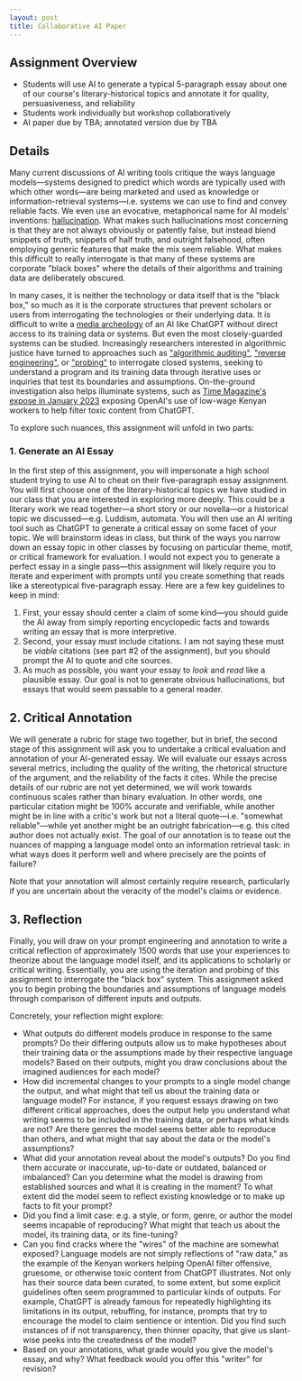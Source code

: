 ```yaml
---
layout: post
title: Collaborative AI Paper
---
```


## Assignment Overview

+ Students will use AI to generate a typical 5-paragraph essay about one of our course's literary-historical topics and annotate it for quality, persuasiveness, and reliability
+ Students work individually but workshop collaboratively
+ AI paper due by TBA; annotated version due by TBA


## Details

Many current discussions of AI writing tools critique the ways language models—systems designed to predict which words are typically used with which other words—are being marketed and used as knowledge or information-retrieval systems—i.e. systems we can use to find and convey reliable facts. We even use an evocative, metaphorical name for AI models' inventions: [hallucination](https://en.wikipedia.org/wiki/Hallucination_(artificial_intelligence)). What makes such hallucinations most concerning is that they are not always obviously or patently false, but instead blend snippets of truth, snippets of half truth, and outright falsehood, often employing generic features that make the mix seem reliable. What makes this difficult to really interrogate is that many of these systems are corporate "black boxes" where the details of their algorithms and training data are deliberately obscured. 

In many cases, it is neither the technology or data itself that is the "black box," so much as it is the corporate structures that prevent scholars or users from interrogating the technologies or their underlying data. It is difficult to write a [media archeology](http://www.digitalhumanities.org/dhq/vol/15/4/000578/000578.html) of an AI like ChatGPT without direct access to its training data or systems. But even the most closely-guarded systems can be studied. Increasingly researchers interested in algorithmic justice have turned to approaches such as ["algorithmic auditing"](https://personalization.ccs.neu.edu/), ["reverse engineering"](https://arxiv.org/abs/1711.01768), or ["probing"](https://thegradient.pub/othello/) to interrogate closed systems, seeking to understand a program and its training data through iterative uses or inquiries that test its boundaries and assumptions. On-the-ground investigation also helps illuminate systems, such as [Time Magazine's expose in January 2023](https://time.com/6247678/openai-chatgpt-kenya-workers/) exposing OpenAI's use of low-wage Kenyan workers to help filter toxic content from ChatGPT. 

To explore such nuances, this assignment will unfold in two parts:

### 1. Generate an AI Essay

In the first step of this assignment, you will impersonate a high school student trying to use AI to cheat on their five-paragraph essay assignment. You will first choose one of the literary-historical topics we have studied in our class that you are interested in exploring more deeply. This could be a literary work we read together—a short story or our novella—or a historical topic we discussed—e.g. Luddism, automata. You will then use an AI writing tool such as ChatGPT to generate a critical essay on some facet of your topic. We will brainstorm ideas in class, but think of the ways you narrow down an essay topic in other classes by focusing on particular theme, motif, or critical framework for evaluation. I would not expect you to generate a perfect essay in a single pass—this assignment will likely require you to iterate and experiment with prompts until you create something that reads like a stereotypical five-paragraph essay. Here are a few key guidelines to keep in mind:

1. First, your essay should center a claim of some kind—you should guide the AI away from simply reporting encyclopedic facts and towards writing an essay that is more interpretive. 
2. Second, your essay must include citations. I am not saying these must be _viable_ citations (see part #2 of the assignment), but you should prompt the AI to quote and cite sources. 
3. As much as possible, you want your essay to _look_ and _read_ like a plausible essay. Our goal is not to generate obvious hallucinations, but essays that would seem passable to a general reader.

## 2. Critical Annotation

We will generate a rubric for stage two together, but in brief, the second stage of this assignment will ask you to undertake a critical evaluation and annotation of your AI-generated essay. We will evaluate our essays across several metrics, including the quality of the writing, the rhetorical structure of the argument, and the reliability of the facts it cites. While the precise details of our rubric are not yet determined, we will work towards continuous scales rather than binary evaluation. In other words, one particular citation might be 100% accurate and verifiable, while another might be in line with a critic's work but not a literal quote—i.e. "somewhat reliable"—while yet another might be an outright fabrication—e.g. this cited author does not actually exist. The goal of our annotation is to tease out the nuances of mapping a language model onto an information retrieval task: in what ways does it perform well and where precisely are the points of failure?

Note that your annotation will almost certainly require research, particularly if you are uncertain about the veracity of the model's claims or evidence. 

## 3. Reflection

Finally, you will draw on your prompt engineering and annotation to write a critical reflection of approximately 1500 words that use your experiences to theorize about the language model itself, and its applications to scholarly or critical writing. Essentially, you are using the iteration and probing of this assignment to interrogate the "black box" system. This assignment asked you to begin probing the boundaries and assumptions of language models through comparison of different inputs and outputs. 

Concretely, your reflection might explore:

+ What outputs do different models produce in response to the same prompts? Do their differing outputs allow us to make hypotheses about their training data or the assumptions made by their respective language models? Based on their outputs, might you draw conclusions about the imagined audiences for each model?
+ How did incremental changes to your prompts to a single model change the output, and what might that tell us about the training data or language model? For instance, if you request essays drawing on two different critical approaches, does the output help you understand what writing seems to be included in the training data, or perhaps what kinds are not? Are there genres the model seems better able to reproduce than others, and what might that say about the data or the model's assumptions?
+ What did your annotation reveal about the model's outputs? Do you find them accurate or inaccurate, up-to-date or outdated, balanced or imbalanced? Can you determine what the model is drawing from established sources and what it is creating in the moment? To what extent did the model seem to reflect existing knowledge or to make up facts to fit your prompt?
+ Did you find a limit case: e.g. a style, or form, genre, or author the model seems incapable of reproducing? What might that teach us about the model, its training data, or its fine-tuning?
+ Can you find cracks where the "wires" of the machine are somewhat exposed? Language models are not simply reflections of "raw data," as the example of the Kenyan workers helping OpenAI filter offensive, gruesome, or otherwise toxic content from ChatGPT illustrates. Not only has their source data been curated, to some extent, but some explicit guidelines often seem programmed to particular kinds of outputs. For example, ChatGPT is already famous for repeatedly highlighting its limitations in its output, rebuffing, for instance, prompts that try to encourage the model to claim sentience or intention. Did you find such instances of if not transparency, then thinner opacity, that give us slant-wise peeks into the createdness of the model?
+ Based on your annotations, what grade would you give the model's essay, and why? What feedback would you offer this "writer" for revision?


